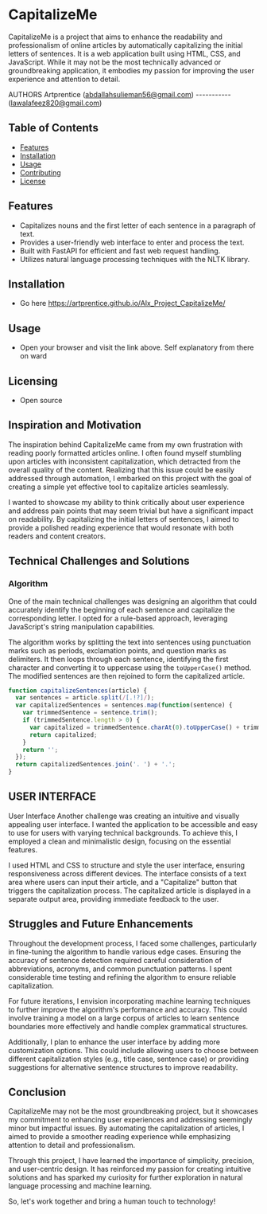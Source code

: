 # CapitalizeMe

CapitalizeMe is a project that aims to enhance the readability and professionalism of online articles by automatically capitalizing the initial letters of sentences. It is a web application built using HTML, CSS, and JavaScript. While it may not be the most technically advanced or groundbreaking application, it embodies my passion for improving the user experience and attention to detail.

AUTHORS
Artprentice (abdallahsulieman56@gmail.com)
----------- (lawalafeez820@gmail.com)

## Table of Contents
- [Features](#features)
- [Installation](#installation)
- [Usage](#usage)
- [Contributing](#contributing)
- [License](#license)

## Features
- Capitalizes nouns and the first letter of each sentence in a paragraph of text.
- Provides a user-friendly web interface to enter and process the text.
- Built with FastAPI for efficient and fast web request handling.
- Utilizes natural language processing techniques with the NLTK library.

## Installation
- Go here https://artprentice.github.io/Alx_Project_CapitalizeMe/

## Usage
- Open your browser and visit the link above. Self explanatory from there on ward

## Licensing
- Open source

## Inspiration and Motivation

The inspiration behind CapitalizeMe came from my own frustration with reading poorly formatted articles online. I often found myself stumbling upon articles with inconsistent capitalization, which detracted from the overall quality of the content. Realizing that this issue could be easily addressed through automation, I embarked on this project with the goal of creating a simple yet effective tool to capitalize articles seamlessly.

I wanted to showcase my ability to think critically about user experience and address pain points that may seem trivial but have a significant impact on readability. By capitalizing the initial letters of sentences, I aimed to provide a polished reading experience that would resonate with both readers and content creators.

## Technical Challenges and Solutions

### Algorithm

One of the main technical challenges was designing an algorithm that could accurately identify the beginning of each sentence and capitalize the corresponding letter. I opted for a rule-based approach, leveraging JavaScript's string manipulation capabilities.

The algorithm works by splitting the text into sentences using punctuation marks such as periods, exclamation points, and question marks as delimiters. It then loops through each sentence, identifying the first character and converting it to uppercase using the `toUpperCase()` method. The modified sentences are then rejoined to form the capitalized article.

```javascript
function capitalizeSentences(article) {
  var sentences = article.split(/[.!?]/);
  var capitalizedSentences = sentences.map(function(sentence) {
    var trimmedSentence = sentence.trim();
    if (trimmedSentence.length > 0) {
      var capitalized = trimmedSentence.charAt(0).toUpperCase() + trimmedSentence.slice(1);
      return capitalized;
    }
    return '';
  });
  return capitalizedSentences.join('. ') + '.';
}
```
## USER INTERFACE
User Interface
Another challenge was creating an intuitive and visually appealing user interface. I wanted the application to be accessible and easy to use for users with varying technical backgrounds. To achieve this, I employed a clean and minimalistic design, focusing on the essential features.

I used HTML and CSS to structure and style the user interface, ensuring responsiveness across different devices. The interface consists of a text area where users can input their article, and a "Capitalize" button that triggers the capitalization process. The capitalized article is displayed in a separate output area, providing immediate feedback to the user.

## Struggles and Future Enhancements
Throughout the development process, I faced some challenges, particularly in fine-tuning the algorithm to handle various edge cases. Ensuring the accuracy of sentence detection required careful consideration of abbreviations, acronyms, and common punctuation patterns. I spent considerable time testing and refining the algorithm to ensure reliable capitalization.

For future iterations, I envision incorporating machine learning techniques to further improve the algorithm's performance and accuracy. This could involve training a model on a large corpus of articles to learn sentence boundaries more effectively and handle complex grammatical structures.

Additionally, I plan to enhance the user interface by adding more customization options. This could include allowing users to choose between different capitalization styles (e.g., title case, sentence case) or providing suggestions for alternative sentence structures to improve readability.

## Conclusion
CapitalizeMe may not be the most groundbreaking project, but it showcases my commitment to enhancing user experiences and addressing seemingly minor but impactful issues. By automating the capitalization of articles, I aimed to provide a smoother reading experience while emphasizing attention to detail and professionalism.

Through this project, I have learned the importance of simplicity, precision, and user-centric design. It has reinforced my passion for creating intuitive solutions and has sparked my curiosity for further exploration in natural language processing and machine learning.

So, let's work together and bring a human touch to technology!
